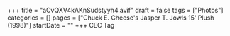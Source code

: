 +++
title = "aCvQXV4kAKnSudstyyh4.avif"
draft = false
tags = ["Photos"]
categories = []
pages = ["Chuck E. Cheese's Jasper T. Jowls 15' Plush (1998)"]
startDate = ""
+++
CEC Tag
